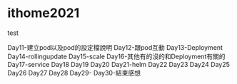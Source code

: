 # ithome2021

test

Day11-建立pod以及pod的設定檔說明
Day12-跟pod互動
Day13-Deployment
Day14-rollingupdate
Day15-scale
Day16-其他有的沒的和Deployment有關的
Day17-service
Day18
Day19
Day20
Day21-helm
Day22
Day23
Day24
Day25
Day26
Day27
Day28
Day29-
Day30-結束感想